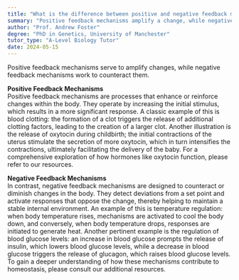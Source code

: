```yaml
---
title: "What is the difference between positive and negative feedback mechanisms?"
summary: "Positive feedback mechanisms amplify a change, while negative feedback mechanisms counteract a change."
author: "Prof. Andrew Foster"
degree: "PhD in Genetics, University of Manchester"
tutor_type: "A-Level Biology Tutor"
date: 2024-05-15
---
```


Positive feedback mechanisms serve to amplify changes, while negative feedback mechanisms work to counteract them.

**Positive Feedback Mechanisms**  
Positive feedback mechanisms are processes that enhance or reinforce changes within the body. They operate by increasing the initial stimulus, which results in a more significant response. A classic example of this is blood clotting: the formation of a clot triggers the release of additional clotting factors, leading to the creation of a larger clot. Another illustration is the release of oxytocin during childbirth; the initial contractions of the uterus stimulate the secretion of more oxytocin, which in turn intensifies the contractions, ultimately facilitating the delivery of the baby. For a comprehensive exploration of how hormones like oxytocin function, please refer to our resources.

**Negative Feedback Mechanisms**  
In contrast, negative feedback mechanisms are designed to counteract or diminish changes in the body. They detect deviations from a set point and activate responses that oppose the change, thereby helping to maintain a stable internal environment. An example of this is temperature regulation: when body temperature rises, mechanisms are activated to cool the body down, and conversely, when body temperature drops, responses are initiated to generate heat. Another pertinent example is the regulation of blood glucose levels: an increase in blood glucose prompts the release of insulin, which lowers blood glucose levels, while a decrease in blood glucose triggers the release of glucagon, which raises blood glucose levels. To gain a deeper understanding of how these mechanisms contribute to homeostasis, please consult our additional resources.
    